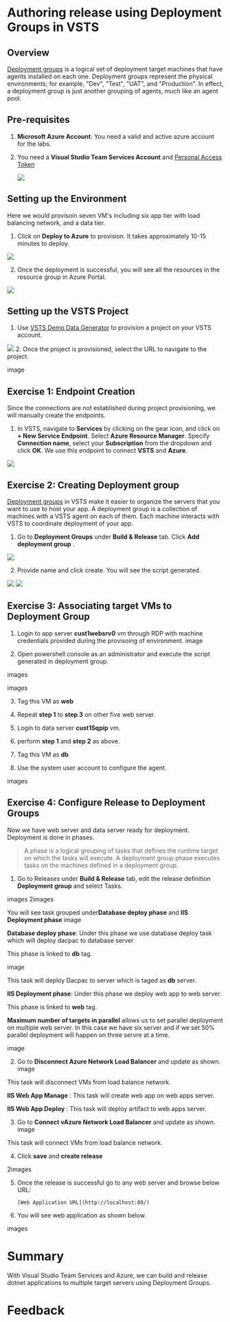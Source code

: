 # Authoring release using Deployment Groups in VSTS

## Overview

 [Deployment groups](https://docs.microsoft.com/en-us/vsts/build-release/concepts/definitions/release/deployment-groups/) is a logical set of deployment target machines that have agents installed on each one. Deployment groups represent the physical environments; for example, "Dev", "Test", "UAT", and "Production". In effect, a deployment group is just another grouping of agents, much like an agent pool.

## Pre-requisites

1. **Microsoft Azure Account**: You need a valid and active azure account for the labs.

2.  You need a **Visual Studio Team Services Account** and <a href="https://docs.microsoft.com/en-us/vsts/accounts/use-personal-access-tokens-to-authenticate">Personal Access Token</a>

    <img src="images/vsts_demogen.png">

## Setting up the Environment
Here we would provisoin seven VM's including six app tier with load balancing network, and a data tier.

1. Click on **Deploy to Azure** to provision. It takes approximately 10-15 minutes to deploy.                                                                 
<a href="https://portal.azure.com/#create/Microsoft.Template/uri/https%3A%2F%2Fraw.githubusercontent.com%2FMicrosoft%2FVSTS-DevOps-Labs%2Fdeploymentgroups%2Farmtemplates%2Fazurewebsqldeploy.json" target="_blank">
<img src="http://azuredeploy.net/deploybutton.png"/>
</a>

2. Once the deployment is successful, you will see all the resources in the resource group in Azure Portal.
  
  <img src="images/vm_components.jpg">




## Setting up the VSTS Project

1. Use <a href="">VSTS Demo Data Generator</a> to provision a project on your VSTS account.

<img src="images/vstsdemogen.png">
2. Once the project is provisioned, select the URL to navigate to the project.

image

## Exercise 1: Endpoint Creation

Since the connections are not established during project provisioning, we will manually create the endpoints.

1. In VSTS, navigate to **Services** by clicking on the gear icon, and click on **+ New Service Endpoint**. Select **Azure Resource Manager**. Specify **Connection name**, select your **Subscription** from the dropdown and click **OK**. We use this endpoint to connect **VSTS** and **Azure**.

<img src="images/service_endpoint.png"> 

## Exercise 2: Creating Deployment group

[Deployment groups](https://docs.microsoft.com/en-us/vsts/build-release/concepts/definitions/release/deployment-groups/) in VSTS make it easier to organize the servers that you want to use to host your app. A deployment group is a collection of machines with a VSTS agent on each of them. Each machine interacts with VSTS to coordinate deployment of your app.

1. Go to **Deployment Groups** under **Build & Release** tab. Click **Add deployment group** .

<img src="images/add_deploymentgroup.png"> 

2. Provide name and click create. You will see the script generated.

<img src="images/name_dg.png"> 

<img src="images/script_dg.png"> 

## Exercise 3: Associating target VMs to Deployment Group

1. Login to app server **cust1websrv0** vm  through RDP with machine credentials provided during the provisoing of environment.
 image

2. Open powershell console as an administrator  and execute the script generated in deployment group.


images 

images

3. Tag this VM as **web**

3. Repeat **step 1** to **step 3** on other five web server.

4. Login to data server  **cust1Sqpip** vm.

5. perform **step 1** and **step 2** as above.

6. Tag this VM as **db**

7. Use the system user account to configure the agent.

images



## Exercise 4: Configure Release to Deployment Groups
 Now we have web server and data server ready for deployment. Deployment is done in phases.  

 > A phase is a logical grouping of tasks that defines the runtime target on which the tasks will execute. A deployment group phase executes tasks on the machines defined in a deployment group.

1. Go to Releases under **Build & Release** tab, edit the release definition **Deployment group** and select Tasks.

images 
 2images 
 
 You will see task grouped under**Database deploy phase** and **IIS Deployment phase**
image

**Database deploy phase**: Under this phase we use database deploy task which will deploy dacpac to database server 

This phase is linked to **db** tag.

image

This task will deploy Dacpac to server which is taged as **db** server.

**IIS Deployment phase**: Under this phase we deploy web app to web server.

This phase is linked to **web** tag.

**Maximum number of targets in parallel** allows us to set parallel deployment on multiple web server. In this case we have six server and if we set 50% parallel deployment will happen  on three servre at a time.

image 

2. Go to **Disconnect Azure Network Load Balancer** and update 
as shown.
image

This task will disconnect VMs from load balance network.

 **IIS Web App Manage** : This task will create web app on web apps server.

**IIS Web App Deploy** : This task will deploy artifact to web apps server.

3.  Go to **Connect vAzure Network Load Balancer** and update as shown.
image

This task will connect VMs from load balance network.

4. Click **save** and **create release**

2images


5. Once the release is successful go to any web server and browse below URL:


       [Web Application URL](http://localhost:80/)

7. You will see web application as shown below.

images

# Summary

With Visual Studio Team Services and Azure, we can build and release dotnet applications to multiple target servers using Deployment Groups.

# Feedback
